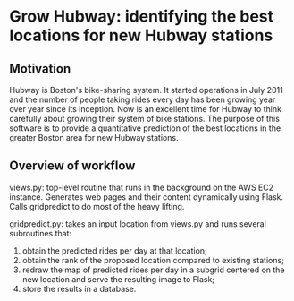 Grow Hubway: identifying the best locations for new Hubway stations
===================================================================

## Motivation

Hubway is Boston's bike-sharing system.  It started operations in July 2011 and
the number of people taking rides every day has been growing year over year
since its inception.  Now is an excellent time for Hubway to think carefully
about growing their system of bike stations.  The purpose of this software is
to provide a quantitative prediction of the best locations in the greater
Boston area for new Hubway stations.

## Overview of workflow

views.py: top-level routine that runs in the background on the AWS EC2
instance.  Generates web pages and their content dynamically using Flask.
Calls gridpredict to do most of the heavy lifting.

gridpredict.py: takes an input location from views.py and runs several
subroutines that:
   1.  obtain the predicted rides per day at that location;
   2.  obtain the rank of the proposed location compared to existing stations;
   3.  redraw the map of predicted rides per day in a subgrid centered on the
   new location and serve the resulting image to Flask;
   4.  store the results in a database.
